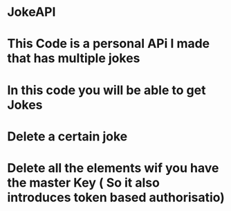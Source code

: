 # JokeAPI
# This Code is a personal APi I made that has multiple jokes 
# In this code you will be able to get Jokes
# Delete a certain joke 
# Delete all the elements wif you have the master Key ( So it also introduces token based authorisatio)